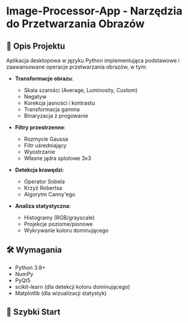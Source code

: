 # Image-Processor-App - Narzędzia do Przetwarzania Obrazów

## 📌 Opis Projektu
Aplikacja desktopowa w języku Python implementująca podstawowe i zaawansowane operacje przetwarzania obrazów, w tym:

- **Transformacje obrazu**: 
  - Skala szarości (Average, Luminosity, Custom)
  - Negatyw
  - Korekcja jasności i kontrastu
  - Transformacja gamma
  - Binaryzacja z progowanie

- **Filtry przestrzenne**:
  - Rozmycie Gaussa
  - Filtr uśredniający
  - Wyostrzanie
  - Własne jądra splotowe 3x3

- **Detekcja krawędzi**:
  - Operator Sobela
  - Krzyż Robertsa
  - Algorytm Canny'ego

- **Analiza statystyczna**:
  - Histogramy (RGB/grayscale)
  - Projekcje poziome/pionowe
  - Wykrywanie koloru dominującego

## 🛠 Wymagania
- Python 3.8+
- NumPy
- PyQt5
- scikit-learn (dla detekcji koloru dominującego)
- Matplotlib (dla wizualizacji statystyk)

## 🚀 Szybki Start



